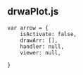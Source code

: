 ## drwaPlot.js

```
var arrow = {
    isActivate: false,
    drawArr: [],
    handler: null,
    viewer: null,
    
}
```




